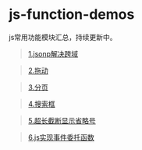 # js-function-demos
js常用功能模块汇总，持续更新中。

 > [1.jsonp解决跨域](https://github.com/lulin1/js-function-demos/tree/master/cross-domain-demos)

 > [2.拖动](https://github.com/lulin1/js-function-demos/tree/master/drag-by-js)

 > [3.分页](https://github.com/lulin1/js-function-demos/tree/master/pagination)

 > [4.搜索框](https://github.com/lulin1/js-function-demos/tree/master/search-box)

 > [5.超长截断显示省略号](https://github.com/lulin1/js-function-demos/tree/master/break-ellipsis)
  
 > [6.js实现事件委托函数](https://github.com/lulin1/js-function-demos/tree/master/delegate-event)


